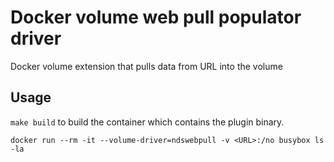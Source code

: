 # Docker volume web pull populator driver

Docker volume extension that pulls data from URL into the volume

## Usage

`make build` to build the container which contains the plugin binary.


`docker run --rm -it --volume-driver=ndswebpull -v <URL>:/no busybox ls -la`

